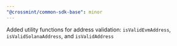 ```yaml
---
"@crossmint/common-sdk-base": minor
---
```


Added utility functions for address validation: `isValidEvmAddress`, `isValidSolanaAddress`, and `isValidAddress`
